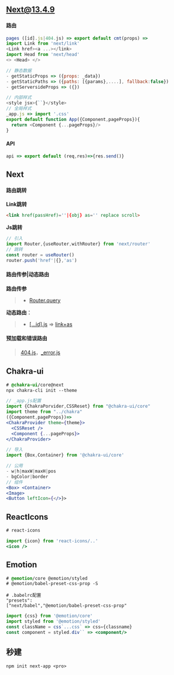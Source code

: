## Next@13.4.9

#### 路由

~~~js
pages ([id].js|404.js) => export default cmt(props) =>
import Link from 'next/link'
<Link href><a ...></link>
import Head from 'next/head'
<> <Head> </>

// 静态数据
- getStaticProps => ({props: _data})
- getStaticPaths => ({paths: [{params},....], fallback:false})
- getServersideProps => ({})

// 内部样式
<style jsx>{``}</style>
// 全局样式
_app.js => import '.css'
export default function App({Component,pageProps}){
  return <Component {...pageProps}/>
}
~~~

#### API

~~~js
api => export default (req,res)=>{res.send()}
~~~

## Next

#### 路由跳转

**Link跳转**

~~~html
<link href(passHref)=''|{obj} as='' replace scroll>
~~~

**Js跳转**

~~~js
// 引入
import Router,{useRouter,withRouter} from 'next/router'
// 跳转
const router = useRouter()
router.push('href'|{},'as')
~~~

#### 路由传参|动态路由

**路由传参**

> - [Router.query]()

**动态路由**：

> - [[...id].js]() => [link+as]()

#### 预加载和错误路由

> [404.js]()，[_error.js]()

## Chakra-ui

```css
# @chakra-ui/core@next
npx chakra-cli init --theme
```

```jsx
// _app.js配置
import {ChakraPorvider,CSSReset} from "@chakra-ui/core"
import theme from "../chakra"
({Component,pageProps})=>
<ChakraProvider theme={theme}>
  <CSSReset />
  <Component {...pageProps}>
</ChakraProvider>
```

```js
// 导入
import {Box,Container} from '@chakra-ui/core'
```

```jsx
// 公用
- w|h|maxW|maxH|pos
- bgColor|border
// 组件
<Box> <Container>
<Image>
<Button leftIcon={</>}>
```

## ReactIcons

```css
# react-icons
```

```jsx
import {icon} from 'react-icons/..'
<icon />
```

## Emotion

```css
# @emotion/core @emotion/styled
# @emotion/babel-preset-css-prop -S
```

```shell
# .babelrc配置
"presets":
["next/babel","@emotion/babel-preset-css-prop"
```

```jsx
import {css} from '@emotion/core'
import styled from '@emotion/styled'
const className = css`...css` => css={classname}
const component = styled.div`` => <component/>
```

## 秒建

```shell
npm init next-app <pro>
```

